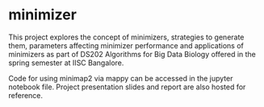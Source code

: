 # minimizer

This project explores the concept of minimizers, strategies to generate them, parameters affecting minimizer performance and applications of minimizers as part of DS202 Algorithms for Big Data Biology offered in the spring semester at IISC Bangalore.

Code for using minimap2 via mappy can be accessed in the jupyter notebook file.
Project presentation slides and report are also hosted for reference.
